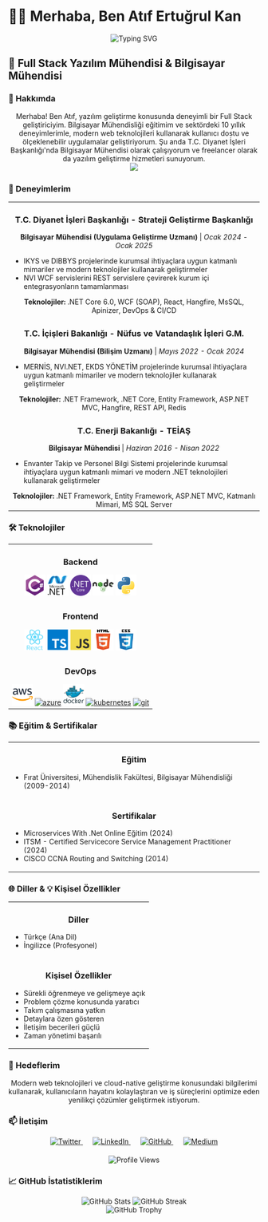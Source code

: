 # 👨‍💻 Merhaba, Ben Atıf Ertuğrul Kan

<div align="center" style="width: 100%; max-width: 800px; margin: 0 auto;">
  <img src="https://readme-typing-svg.herokuapp.com?font=Fira+Code&weight=500&size=28&pause=1000&color=3F97F7&center=true&vCenter=true&width=435&lines=Full+Stack+Geli%C5%9Ftirici;Bilgisayar+M%C3%BChendisi;Yaz%C4%B1l%C4%B1m+Geli%C5%9Ftirme+Uzman%C4%B1" alt="Typing SVG" />
</div>

## 🚀 Full Stack Yazılım Mühendisi & Bilgisayar Mühendisi

### 💫 Hakkımda
<div align="center" style="width: 100%; max-width: 800px; margin: 0 auto;">
  Merhaba! Ben Atıf, yazılım geliştirme konusunda deneyimli bir Full Stack geliştiriciyim. Bilgisayar Mühendisliği eğitimim ve sektördeki 10 yıllık deneyimlerimle, modern web teknolojileri kullanarak kullanıcı dostu ve ölçeklenebilir uygulamalar geliştiriyorum. Şu anda T.C. Diyanet İşleri Başkanlığı'nda Bilgisayar Mühendisi olarak çalışıyorum ve freelancer olarak da yazılım geliştirme hizmetleri sunuyorum.
</div>

<div align="center" style="width: 100%; max-width: 800px; margin: 0 auto;">
  <img src="https://github-profile-summary-cards.vercel.app/api/cards/profile-details?username=aekan90&theme=github_dark" />
</div>

### 💼 Deneyimlerim
<div align="center" style="width: 100%; max-width: 800px; margin: 0 auto;">
  <table>
    <tr>
      <td width="100%">
        <h3 align="center">T.C. Diyanet İşleri Başkanlığı - Strateji Geliştirme Başkanlığı</h3>
        <p align="center"><strong>Bilgisayar Mühendisi (Uygulama Geliştirme Uzmanı)</strong> | <em>Ocak 2024 - Ocak 2025</em></p>
        <ul>
          <li>IKYS ve DIBBYS projelerinde kurumsal ihtiyaçlara uygun katmanlı mimariler ve modern teknolojiler kullanarak geliştirmeler</li>
          <li>NVI WCF servislerini REST servislere çevirerek kurum içi entegrasyonların tamamlanması</li>
        </ul>
        <div align="center" style="margin-top: 10px;">
          <strong>Teknolojiler:</strong> .NET Core 6.0, WCF (SOAP), React, Hangfire, MsSQL, Apinizer, DevOps & CI/CD
        </div>
      </td>
    </tr>
    <tr>
      <td width="100%">
        <h3 align="center">T.C. İçişleri Bakanlığı - Nüfus ve Vatandaşlık İşleri G.M.</h3>
        <p align="center"><strong>Bilgisayar Mühendisi (Bilişim Uzmanı)</strong> | <em>Mayıs 2022 - Ocak 2024</em></p>
        <ul>
          <li>MERNİS, NVI.NET, EKDS YÖNETİM projelerinde kurumsal ihtiyaçlara uygun katmanlı mimariler ve modern teknolojiler kullanarak geliştirmeler</li>
        </ul>
        <div align="center" style="margin-top: 10px;">
          <strong>Teknolojiler:</strong> .NET Framework, .NET Core, Entity Framework, ASP.NET MVC, Hangfire, REST API, Redis
        </div>
      </td>
    </tr>
    <tr>
      <td width="100%">
        <h3 align="center">T.C. Enerji Bakanlığı - TEİAŞ</h3>
        <p align="center"><strong>Bilgisayar Mühendisi</strong> | <em>Haziran 2016 - Nisan 2022</em></p>
        <ul>
          <li>Envanter Takip ve Personel Bilgi Sistemi projelerinde kurumsal ihtiyaçlara uygun katmanlı mimari ve modern .NET teknolojileri kullanarak geliştirmeler</li>
        </ul>
        <div align="center" style="margin-top: 10px;">
          <strong>Teknolojiler:</strong> .NET Framework, Entity Framework, ASP.NET MVC, Katmanlı Mimari, MS SQL Server
        </div>
      </td>
    </tr>
  </table>
</div>

### 🛠️ Teknolojiler
<div align="center" style="width: 100%; max-width: 800px; margin: 0 auto;">
  <table>
    <tr>
      <td width="100%">
        <h3 align="center">Backend</h3>
        <div align="center">
          <a href="https://raw.githubusercontent.com/devicons/devicon/master/icons/csharp/csharp-original.svg" style="display: inline-block;"><img src="https://raw.githubusercontent.com/devicons/devicon/master/icons/csharp/csharp-original.svg" alt="csharp" width="42" height="42" /></a>
          <a href="https://raw.githubusercontent.com/devicons/devicon/master/icons/dot-net/dot-net-original-wordmark.svg" style="display: inline-block;"><img src="https://raw.githubusercontent.com/devicons/devicon/master/icons/dot-net/dot-net-original-wordmark.svg" alt="dotnet" width="42" height="42" /></a>
          <a href="https://raw.githubusercontent.com/devicons/devicon/master/icons/dotnetcore/dotnetcore-original.svg" style="display: inline-block;"><img src="https://raw.githubusercontent.com/devicons/devicon/master/icons/dotnetcore/dotnetcore-original.svg" alt="dotnetcore" width="42" height="42" /></a>
          <a href="https://raw.githubusercontent.com/devicons/devicon/master/icons/nodejs/nodejs-original-wordmark.svg" style="display: inline-block;"><img src="https://raw.githubusercontent.com/devicons/devicon/master/icons/nodejs/nodejs-original-wordmark.svg" alt="nodejs" width="42" height="42" /></a>
          <a href="https://raw.githubusercontent.com/devicons/devicon/master/icons/python/python-original.svg" style="display: inline-block;"><img src="https://raw.githubusercontent.com/devicons/devicon/master/icons/python/python-original.svg" alt="python" width="42" height="42" /></a>
        </div>
      </td>
    </tr>
    <tr>
      <td width="100%">
        <h3 align="center">Frontend</h3>
        <div align="center">
          <a href="https://raw.githubusercontent.com/devicons/devicon/master/icons/react/react-original-wordmark.svg" style="display: inline-block;"><img src="https://raw.githubusercontent.com/devicons/devicon/master/icons/react/react-original-wordmark.svg" alt="react" width="42" height="42" /></a>
          <a href="https://raw.githubusercontent.com/devicons/devicon/master/icons/typescript/typescript-original.svg" style="display: inline-block;"><img src="https://raw.githubusercontent.com/devicons/devicon/master/icons/typescript/typescript-original.svg" alt="typescript" width="42" height="42" /></a>
          <a href="https://raw.githubusercontent.com/devicons/devicon/master/icons/javascript/javascript-original.svg" style="display: inline-block;"><img src="https://raw.githubusercontent.com/devicons/devicon/master/icons/javascript/javascript-original.svg" alt="javascript" width="42" height="42" /></a>
          <a href="https://raw.githubusercontent.com/devicons/devicon/master/icons/html5/html5-original-wordmark.svg" style="display: inline-block;"><img src="https://raw.githubusercontent.com/devicons/devicon/master/icons/html5/html5-original-wordmark.svg" alt="html5" width="42" height="42" /></a>
          <a href="https://raw.githubusercontent.com/devicons/devicon/master/icons/css3/css3-original-wordmark.svg" style="display: inline-block;"><img src="https://raw.githubusercontent.com/devicons/devicon/master/icons/css3/css3-original-wordmark.svg" alt="css3" width="42" height="42" /></a>
        </div>
      </td>
    </tr>
    <tr>
      <td width="100%">
        <h3 align="center">DevOps</h3>
        <div align="center">
          <a href="https://raw.githubusercontent.com/devicons/devicon/master/icons/amazonwebservices/amazonwebservices-original-wordmark.svg" style="display: inline-block;"><img src="https://raw.githubusercontent.com/devicons/devicon/master/icons/amazonwebservices/amazonwebservices-original-wordmark.svg" alt="aws" width="42" height="42" /></a>
          <a href="https://www.vectorlogo.zone/logos/microsoft_azure/microsoft_azure-icon.svg" style="display: inline-block;"><img src="https://www.vectorlogo.zone/logos/microsoft_azure/microsoft_azure-icon.svg" alt="azure" width="42" height="42" /></a>
          <a href="https://raw.githubusercontent.com/devicons/devicon/master/icons/docker/docker-original-wordmark.svg" style="display: inline-block;"><img src="https://raw.githubusercontent.com/devicons/devicon/master/icons/docker/docker-original-wordmark.svg" alt="docker" width="42" height="42" /></a>
          <a href="https://www.vectorlogo.zone/logos/kubernetes/kubernetes-icon.svg" style="display: inline-block;"><img src="https://www.vectorlogo.zone/logos/kubernetes/kubernetes-icon.svg" alt="kubernetes" width="42" height="42" /></a>
          <a href="https://www.vectorlogo.zone/logos/git-scm/git-scm-icon.svg" style="display: inline-block;"><img src="https://www.vectorlogo.zone/logos/git-scm/git-scm-icon.svg" alt="git" width="42" height="42" /></a>
        </div>
      </td>
    </tr>
  </table>
</div>

### 📚 Eğitim & Sertifikalar
<div align="center" style="width: 100%; max-width: 800px; margin: 0 auto;">
  <table>
    <tr>
      <td width="100%">
        <h3 align="center">Eğitim</h3>
        <ul>
          <li>Fırat Üniversitesi, Mühendislik Fakültesi, Bilgisayar Mühendisliği (2009-2014)</li>
        </ul>
      </td>
    </tr>
    <tr>
      <td width="100%">
        <h3 align="center">Sertifikalar</h3>
        <ul>
          <li>Microservices With .Net Online Eğitim (2024)</li>
          <li>ITSM - Certified Servicecore Service Management Practitioner (2024)</li>
          <li>CISCO CCNA Routing and Switching (2014)</li>
        </ul>
      </td>
    </tr>
  </table>
</div>

### 🌐 Diller & 💡 Kişisel Özellikler
<div align="center" style="width: 100%; max-width: 800px; margin: 0 auto;">
  <table>
    <tr>
      <td width="100%">
        <h3 align="center">Diller</h3>
        <ul>
          <li>Türkçe (Ana Dil)</li>
          <li>İngilizce (Profesyonel)</li>
        </ul>
      </td>
    </tr>
    <tr>
      <td width="100%">
        <h3 align="center">Kişisel Özellikler</h3>
        <ul>
          <li>Sürekli öğrenmeye ve gelişmeye açık</li>
          <li>Problem çözme konusunda yaratıcı</li>
          <li>Takım çalışmasına yatkın</li>
          <li>Detaylara özen gösteren</li>
          <li>İletişim becerileri güçlü</li>
          <li>Zaman yönetimi başarılı</li>
        </ul>
      </td>
    </tr>
  </table>
</div>

### 🎯 Hedeflerim
<div align="center" style="width: 100%; max-width: 800px; margin: 0 auto;">
  <p>Modern web teknolojileri ve cloud-native geliştirme konusundaki bilgilerimi kullanarak, kullanıcıların hayatını kolaylaştıran ve iş süreçlerini optimize eden yenilikçi çözümler geliştirmek istiyorum.</p>
</div>

### 📫 İletişim
<div align="center" style="width: 100%; max-width: 800px; margin: 0 auto;">
  <div>
    <a href="https://twitter.com/atifertugrul" style="margin: 0 10px;">
      <img src="https://img.shields.io/badge/Twitter-1DA1F2?style=for-the-badge&logo=twitter&logoColor=white" alt="Twitter"/>
    </a>
    <a href="https://www.linkedin.com/in/atifertugrulkan" style="margin: 0 10px;">
      <img src="https://img.shields.io/badge/LinkedIn-0077B5?style=for-the-badge&logo=linkedin&logoColor=white" alt="LinkedIn"/>
    </a>
    <a href="https://github.com/aekan90" style="margin: 0 10px;">
      <img src="https://img.shields.io/badge/GitHub-100000?style=for-the-badge&logo=github&logoColor=white" alt="GitHub"/>
    </a>
    <a href="https://medium.com/@atifertugrulkan" style="margin: 0 10px;">
      <img src="https://img.shields.io/badge/Medium-12100E?style=for-the-badge&logo=medium&logoColor=white" alt="Medium"/>
    </a>
  </div>
  <div style="margin-top: 20px;">
    <img src="https://komarev.com/ghpvc/?username=aekan90&style=flat-square&color=blue" alt="Profile Views"/>
  </div>
</div>

### 📈 GitHub İstatistiklerim
<div align="center" style="width: 100%; max-width: 800px; margin: 0 auto;">
  <div>
    <img src="https://github-readme-stats.vercel.app/api?username=aekan90&show_icons=true&theme=github_dark" alt="GitHub Stats" />
    <img src="https://github-readme-streak-stats.herokuapp.com/?user=aekan90&theme=github_dark" alt="GitHub Streak" />
  </div>
  <div>
    <img src="https://github-profile-trophy.vercel.app/?username=aekan90&theme=darkhub&row=1&column=6" alt="GitHub Trophy" />
  </div>
</div>
